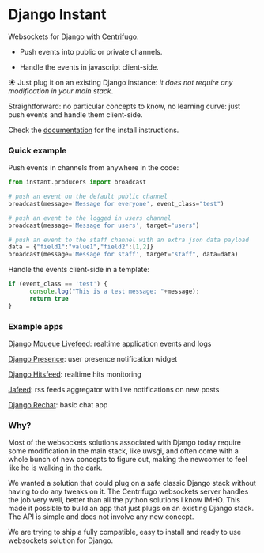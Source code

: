 # Django Instant

Websockets for Django with [Centrifugo](https://github.com/centrifugal/centrifugo).

* Push events into public or private channels.

* Handle the events in javascript client-side.

:sunny: Just plug it on an existing Django instance: _it does not require any modification in your main stack_. 

Straightforward: no particular concepts to know, no learning curve: just push events and handle them client-side.

Check the [documentation](http://django-instant.readthedocs.io/en/latest/) for the install instructions.

### Quick example

Push events in channels from anywhere in the code:

  ```python
from instant.producers import broadcast
  
# push an event on the default public channel
broadcast(message='Message for everyone', event_class="test")

# push an event to the logged in users channel
broadcast(message='Message for users', target="users")

# push an event to the staff channel with an extra json data payload
data = {"field1":"value1","field2":[1,2]}
broadcast(message='Message for staff', target="staff", data=data)
  ```

Handle the events client-side in a template:

  ```javascript
if (event_class == 'test') {
        console.log("This is a test message: "+message);
        return true
}
  ```

### Example apps

[Django Mqueue Livefeed](https://github.com/synw/django-mqueue-livefeed): realtime application events and logs

[Django Presence](https://github.com/synw/django-presence): user presence notification widget

[Django Hitsfeed](https://github.com/synw/django-hitsfeed): realtime hits monitoring

[Jafeed](https://github.com/synw/jafeed): rss feeds aggregator with live notifications on new posts

[Django Rechat](https://github.com/synw/django-rechat): basic chat app

### Why?

Most of the websockets solutions associated with Django today require some modification in the main stack, like uwsgi, 
and often come with a whole bunch of new concepts to figure out, making the newcomer to feel like 
he is walking in the dark.

We wanted a solution that could plug on a safe classic Django stack without having to do any tweaks on it. 
The Centrifugo websockets server handles the job very well, better than all the python solutions I know IMHO. This made 
it possible to build an app that just plugs on an existing Django stack. The API is simple and does not involve any
new concept.

We are trying to ship a fully compatible, easy to install and ready to use websockets solution for Django.